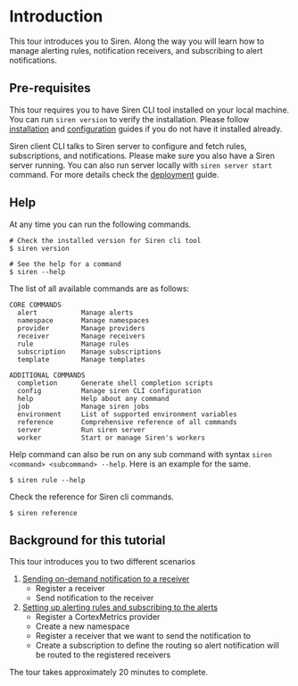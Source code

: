 # Introduction

This tour introduces you to Siren. Along the way you will learn how to manage alerting rules, notification receivers, and subscribing to alert notifications.

## Pre-requisites

This tour requires you to have Siren CLI tool installed on your local machine. You can run `siren version` to verify the installation. Please follow [installation](../installation.md) and [configuration](../reference/server_configuration.md) guides if you do not have it installed already.

Siren client CLI talks to Siren server to configure and fetch rules, subscriptions, and notifications. Please make sure you also have a Siren server running. You can also run server locally with `siren server start` command. For more details check the [deployment](../guides/deployment.md) guide.

## Help
At any time you can run the following commands.

```
# Check the installed version for Siren cli tool
$ siren version

# See the help for a command
$ siren --help
```

The list of all available commands are as follows:

```
CORE COMMANDS
  alert           Manage alerts
  namespace       Manage namespaces
  provider        Manage providers
  receiver        Manage receivers
  rule            Manage rules
  subscription    Manage subscriptions
  template        Manage templates

ADDITIONAL COMMANDS
  completion      Generate shell completion scripts
  config          Manage siren CLI configuration
  help            Help about any command
  job             Manage siren jobs
  environment     List of supported environment variables
  reference       Comprehensive reference of all commands
  server          Run siren server
  worker          Start or manage Siren's workers
```

Help command can also be run on any sub command with syntax `siren <command> <subcommand> --help`. Here is an example for the same.

```
$ siren rule --help
```
Check the reference for Siren cli commands.

```
$ siren reference
```
## Background for this tutorial

This tour introduces you to two different scenarios
1. [Sending on-demand notification to a receiver](./1sending_notifications_overview.md)
    - Register a receiver
    - Send notification to the receiver
2. [Setting up alerting rules and subscribing to the alerts](2alerting_rules_subscriptions_overview.md)
    - Register a CortexMetrics provider
    - Create a new namespace
    - Register a receiver that we want to send the notification to
    - Create a subscription to define the routing so alert notification will be routed to the registered receivers

The tour takes approximately 20 minutes to complete.